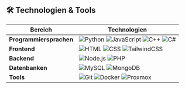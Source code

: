 ## 🛠️ Technologien & Tools

| Bereich              | Technologien                                                                                                                                 |
|----------------------|-----------------------------------------------------------------------------------------------------------------------------------------------|
| **Programmiersprachen** | ![Python](https://img.shields.io/badge/-Python-3776AB?style=flat&logo=python&logoColor=white) ![JavaScript](https://img.shields.io/badge/-JavaScript-F7DF1E?style=flat&logo=javascript&logoColor=black) ![C++](https://img.shields.io/badge/-C++-00599C?style=flat&logo=c%2B%2B&logoColor=white) ![C#](https://img.shields.io/badge/-C%23-239120?style=flat&logo=c-sharp&logoColor=white) |
| **Frontend**         | ![HTML](https://img.shields.io/badge/-HTML5-E34F26?style=flat&logo=html5&logoColor=white) ![CSS](https://img.shields.io/badge/-CSS3-1572B6?style=flat&logo=css3&logoColor=white) ![TailwindCSS](https://img.shields.io/badge/-Tailwind%20CSS-06B6D4?style=flat&logo=tailwindcss&logoColor=white) |
| **Backend**          | ![Node.js](https://img.shields.io/badge/-Node.js-339933?style=flat&logo=node.js&logoColor=white) ![PHP](https://img.shields.io/badge/-PHP-777BB4?style=flat&logo=php&logoColor=white) |
| **Datenbanken**      | ![MySQL](https://img.shields.io/badge/-MySQL-4479A1?style=flat&logo=mysql&logoColor=white) ![MongoDB](https://img.shields.io/badge/-MongoDB-47A248?style=flat&logo=mongodb&logoColor=white) |
| **Tools**            | ![Git](https://img.shields.io/badge/-Git-F05032?style=flat&logo=git&logoColor=white) ![Docker](https://img.shields.io/badge/-Docker-2496ED?style=flat&logo=docker&logoColor=white) ![Proxmox](https://img.shields.io/badge/-Proxmox-E57000?style=flat&logo=proxmox&logoColor=white) |
